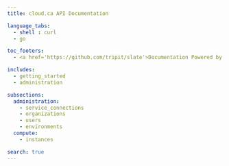 ```yaml
---
title: cloud.ca API Documentation

language_tabs:
  - shell : curl
  - go

toc_footers:
  - <a href='https://github.com/tripit/slate'>Documentation Powered by Slate</a>

includes:
  - getting_started
  - administration

subsections:
  administration:
    - service_connections
    - organizations
    - users
    - environments
  compute:
    - instances

search: true
---
```

